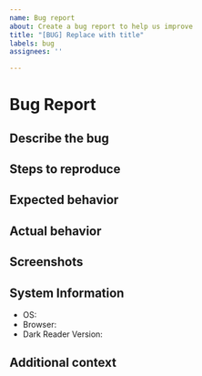 ```yaml
---
name: Bug report
about: Create a bug report to help us improve
title: "[BUG] Replace with title"
labels: bug
assignees: ''

---
```


<!-- 
  ⚠⚠ Do not delete this issue template! ⚠⚠ 
  Issues that do not use the issue template/don't fill out the essential information are likely to be ignored and closed. 
-->

<!--
Thank you for taking the time to report a bug.
Please make sure there is no existing issue with this kind of bug.
-->

# Bug Report

## Describe the bug
<!-- A clear and concise description of what the bug is. -->

## Steps to reproduce
<!-- We need to know how you encountered the bug to properly troubleshoot the issue. -->
<!--
  An example of this is:
  - Go to x site
  - Hover over x button
  - See that when hovering it isn't changing colors
-->

## Expected behavior
<!-- A clear and concise description of what you expected to happen. -->

## Actual behavior
<!-- A clear and concise description of what actually happened. -->

## Screenshots
<!-- If applicable, add screenshots to help explain your problem. -->

## System Information
<!--
  Please add a version of the browser you are using. 
  If you don't know how to get your browser/Dark Reader version please search it up online.
-->

- OS: <!-- [e.g. Windows, macOS, Linux] -->
- Browser: <!-- [e.g. Chrome 89, Firefox 87, Safari 14] -->
- Dark Reader Version: <!-- [e.g. 4.9.30] -->

## Additional context
<!--Add any other context about the problem here. -->
